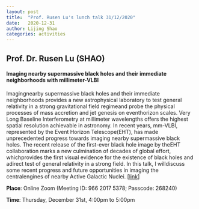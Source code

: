```yaml
---
layout: post
title:  "Prof. Rusen Lu's lunch talk 31/12/2020"
date:   2020-12-31
author: Lijing Shao
categories: activities
---
```


## Prof. Dr. Rusen Lu (SHAO)

#### Imaging nearby supermassive black holes and their immediate neighborhoods with millimeter-VLBI

Imagingnearby supermassive black holes and their immediate neighborhoods
provides a new astrophysical laboratory to test general relativity in a
strong gravitational field regimeand probe the physical processes of mass
accretion and jet genesis on eventhorizon scales. Very Long Baseline
Interferometry at millimeter wavelengths offers the highest spatial
resolution achievable in astronomy. In recent years, mm-VLBI, represented
by the Event Horizon Telescope(EHT), has made unprecedented progress
towards imaging nearby supermassive black holes. The recent release of the
first-ever black hole image by theEHT collaboration marks a new culmination
of decades of global effort, whichprovides the first visual evidence for
the existence of black holes and adirect test of general relativity in a
strong field. In this talk, I willdiscuss some recent progress and future
opportunities in imaging the centralengines of nearby Active Galactic
Nuclei.
[[link](https://mp.weixin.qq.com/s/6NKg7srW0yXxyIwIuUgK3g)]

**Place**: Online Zoom (Meeting ID: 966 2017 5378; Passcode: 268240)

**Time**: Thursday, December 31st, 4:00pm to 5:00pm
